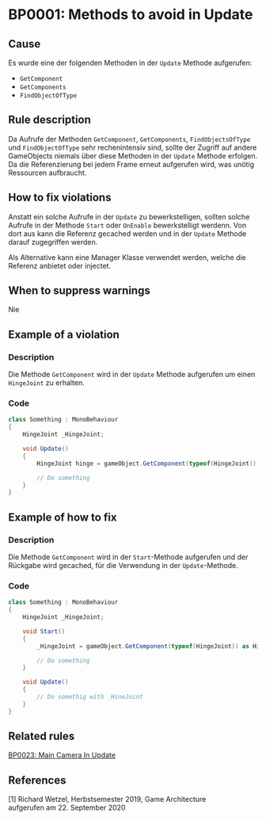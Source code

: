 # BP0001: Methods to avoid in Update

## Cause

Es wurde eine der folgenden Methoden in der `Update` Methode aufgerufen:
  - `GetComponent`
  - `GetComponents`
  - `FindObjectOfType`

## Rule description

Da Aufrufe der Methoden `GetComponent`, `GetComponents`, `FindObjectsOfType` und `FindObjectOfType` sehr rechenintensiv sind, sollte der Zugriff auf andere GameObjects niemals über diese Methoden in der `Update` Methode erfolgen.
Da die Referenzierung bei jedem Frame erneut aufgerufen wird, was unötig Ressourcen aufbraucht.

## How to fix violations

Anstatt ein solche Aufrufe in der `Update` zu bewerkstelligen, sollten solche Aufrufe in der Methode `Start` oder `OnEnable` bewerkstelligt werdenn.
Von dort aus kann die Referenz gecached werden und in der `Update` Methode darauf zugegriffen werden.

Als Alternative kann eine Manager Klasse verwendet werden, welche die Referenz anbietet oder injectet.

## When to suppress warnings

Nie

## Example of a violation

### Description

Die Methode `GetComponent` wird in der `Update` Methode aufgerufen um einen `HingeJoint` zu erhalten.

### Code

```csharp
class Something : MonoBehaviour
{
    HingeJoint _HingeJoint;

    void Update()
    {
        HingeJoint hinge = gameObject.GetComponent(typeof(HingeJoint)) as HingeJoint;

        // Do something
    }
} 
```

## Example of how to fix

### Description

Die Methode `GetComponent` wird in der `Start`-Methode aufgerufen und der Rückgabe wird gecached, für die Verwendung in der `Update`-Methode. 

### Code

```csharp
class Something : MonoBehaviour
{
    HingeJoint _HingeJoint;

    void Start()
    {
        _HingeJoint = gameObject.GetComponent(typeof(HingeJoint)) as HingeJoint;

        // Do something
    }

    void Update()
    {
        // Do somethig with _HineJoint
    }
} 
```

## Related rules

[BP0023: Main Camera In Update](https://github.com/emanuelbuholzer/unity-best-practices/blob/master/docs/reference/BP0023_MainCameraInUpdate.md)

## References
<a id="1">[1]</a>
Richard Wetzel, Herbstsemester 2019, Game Architecture<br/>
aufgerufen am 22. September 2020